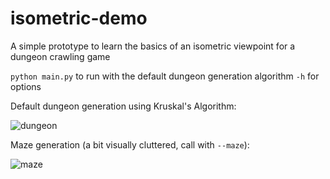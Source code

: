 # isometric-demo
A simple prototype to learn the basics of an isometric viewpoint for a dungeon crawling game

`python main.py` to run with the default dungeon generation algorithm
`-h` for options

Default dungeon generation using Kruskal's Algorithm:

![dungeon](https://i.imgur.com/iYQz6Ry.png)


Maze generation (a bit visually cluttered, call with `--maze`):

![maze](https://i.imgur.com/FEQOWEW.png)
